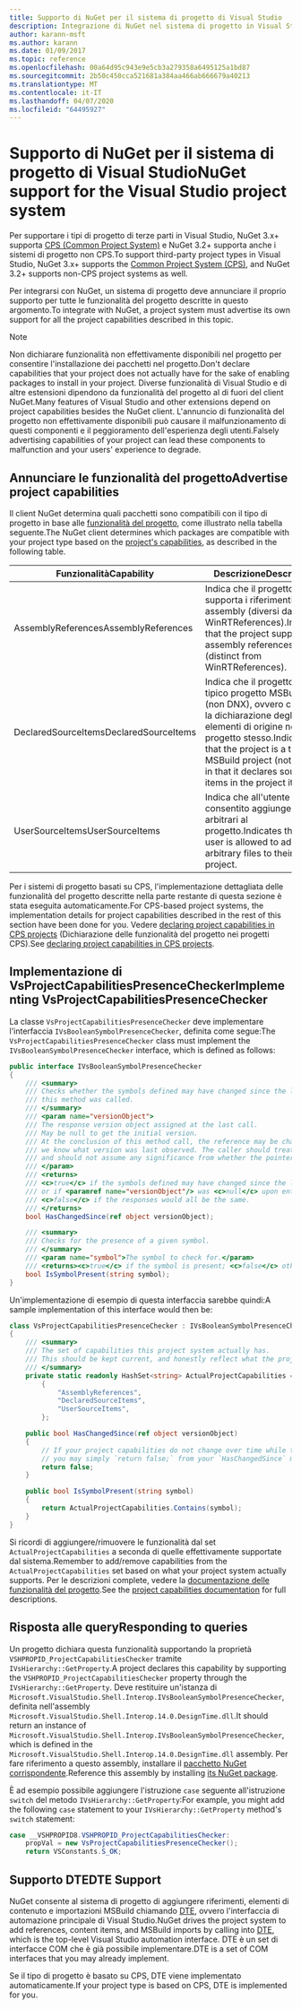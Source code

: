 ```yaml
---
title: Supporto di NuGet per il sistema di progetto di Visual Studio
description: Integrazione di NuGet nel sistema di progetto in Visual Studio per i tipi di progetto di terze parti.
author: karann-msft
ms.author: karann
ms.date: 01/09/2017
ms.topic: reference
ms.openlocfilehash: 00a64d95c943e9e5cb3a279358a6495125a1bd87
ms.sourcegitcommit: 2b50c450cca521681a384aa466ab666679a40213
ms.translationtype: MT
ms.contentlocale: it-IT
ms.lasthandoff: 04/07/2020
ms.locfileid: "64495927"
---
```

# <a name="nuget-support-for-the-visual-studio-project-system"></a><span data-ttu-id="44f6b-103">Supporto di NuGet per il sistema di progetto di Visual Studio</span><span class="sxs-lookup"><span data-stu-id="44f6b-103">NuGet support for the Visual Studio project system</span></span>

<span data-ttu-id="44f6b-104">Per supportare i tipi di progetto di terze parti in Visual Studio, NuGet 3.x+ supporta [CPS (Common Project System)](https://github.com/Microsoft/VSProjectSystem/blob/master/doc/overview/intro.md) e NuGet 3.2+ supporta anche i sistemi di progetto non CPS.</span><span class="sxs-lookup"><span data-stu-id="44f6b-104">To support third-party project types in Visual Studio, NuGet 3.x+ supports the [Common Project System (CPS)](https://github.com/Microsoft/VSProjectSystem/blob/master/doc/overview/intro.md), and NuGet 3.2+ supports non-CPS project systems as well.</span></span>

<span data-ttu-id="44f6b-105">Per integrarsi con NuGet, un sistema di progetto deve annunciare il proprio supporto per tutte le funzionalità del progetto descritte in questo argomento.</span><span class="sxs-lookup"><span data-stu-id="44f6b-105">To integrate with NuGet, a project system must advertise its own support for all the project capabilities described in this topic.</span></span>

> [!Note]
> <span data-ttu-id="44f6b-106">Non dichiarare funzionalità non effettivamente disponibili nel progetto per consentire l'installazione dei pacchetti nel progetto.</span><span class="sxs-lookup"><span data-stu-id="44f6b-106">Don't declare capabilities that your project does not actually have for the sake of enabling packages to install in your project.</span></span> <span data-ttu-id="44f6b-107">Diverse funzionalità di Visual Studio e di altre estensioni dipendono da funzionalità del progetto al di fuori del client NuGet.</span><span class="sxs-lookup"><span data-stu-id="44f6b-107">Many features of Visual Studio and other extensions depend on project capabilities besides the NuGet client.</span></span> <span data-ttu-id="44f6b-108">L'annuncio di funzionalità del progetto non effettivamente disponibili può causare il malfunzionamento di questi componenti e il peggioramento dell'esperienza degli utenti.</span><span class="sxs-lookup"><span data-stu-id="44f6b-108">Falsely advertising capabilities of your project can lead these components to malfunction and your users' experience to degrade.</span></span>

## <a name="advertise-project-capabilities"></a><span data-ttu-id="44f6b-109">Annunciare le funzionalità del progetto</span><span class="sxs-lookup"><span data-stu-id="44f6b-109">Advertise project capabilities</span></span>

<span data-ttu-id="44f6b-110">Il client NuGet determina quali pacchetti sono compatibili con il tipo di progetto in base alle [funzionalità del progetto](https://github.com/Microsoft/VSProjectSystem/blob/master/doc/overview/about_project_capabilities.md), come illustrato nella tabella seguente.</span><span class="sxs-lookup"><span data-stu-id="44f6b-110">The NuGet client determines which packages are compatible with your project type based on the [project's capabilities](https://github.com/Microsoft/VSProjectSystem/blob/master/doc/overview/about_project_capabilities.md), as described in the following table.</span></span>

| <span data-ttu-id="44f6b-111">Funzionalità</span><span class="sxs-lookup"><span data-stu-id="44f6b-111">Capability</span></span> | <span data-ttu-id="44f6b-112">Descrizione</span><span class="sxs-lookup"><span data-stu-id="44f6b-112">Description</span></span> |
| --- | --- |
| <span data-ttu-id="44f6b-113">AssemblyReferences</span><span class="sxs-lookup"><span data-stu-id="44f6b-113">AssemblyReferences</span></span> | <span data-ttu-id="44f6b-114">Indica che il progetto supporta i riferimenti ad assembly (diversi da WinRTReferences).</span><span class="sxs-lookup"><span data-stu-id="44f6b-114">Indicates that the project supports assembly references (distinct from WinRTReferences).</span></span> |
| <span data-ttu-id="44f6b-115">DeclaredSourceItems</span><span class="sxs-lookup"><span data-stu-id="44f6b-115">DeclaredSourceItems</span></span> | <span data-ttu-id="44f6b-116">Indica che il progetto è un tipico progetto MSBuild (non DNX), ovvero contiene la dichiarazione degli elementi di origine nel progetto stesso.</span><span class="sxs-lookup"><span data-stu-id="44f6b-116">Indicates that the project is a typical MSBuild project (not DNX) in that it declares source items in the project itself.</span></span> |
| <span data-ttu-id="44f6b-117">UserSourceItems</span><span class="sxs-lookup"><span data-stu-id="44f6b-117">UserSourceItems</span></span>|<span data-ttu-id="44f6b-118">Indica che all'utente è consentito aggiungere file arbitrari al progetto.</span><span class="sxs-lookup"><span data-stu-id="44f6b-118">Indicates that the user is allowed to add arbitrary files to their project.</span></span> |

<span data-ttu-id="44f6b-119">Per i sistemi di progetto basati su CPS, l'implementazione dettagliata delle funzionalità del progetto descritte nella parte restante di questa sezione è stata eseguita automaticamente.</span><span class="sxs-lookup"><span data-stu-id="44f6b-119">For CPS-based project systems, the implementation details for project capabilities described in the rest of this section have been done for you.</span></span> <span data-ttu-id="44f6b-120">Vedere [declaring project capabilities in CPS projects](https://github.com/Microsoft/VSProjectSystem/blob/master/doc/overview/about_project_capabilities.md#how-to-declare-project-capabilities-in-your-project) (Dichiarazione delle funzionalità del progetto nei progetti CPS).</span><span class="sxs-lookup"><span data-stu-id="44f6b-120">See [declaring project capabilities in CPS projects](https://github.com/Microsoft/VSProjectSystem/blob/master/doc/overview/about_project_capabilities.md#how-to-declare-project-capabilities-in-your-project).</span></span>

## <a name="implementing-vsprojectcapabilitiespresencechecker"></a><span data-ttu-id="44f6b-121">Implementazione di VsProjectCapabilitiesPresenceChecker</span><span class="sxs-lookup"><span data-stu-id="44f6b-121">Implementing VsProjectCapabilitiesPresenceChecker</span></span>

<span data-ttu-id="44f6b-122">La classe `VsProjectCapabilitiesPresenceChecker` deve implementare l'interfaccia `IVsBooleanSymbolPresenceChecker`, definita come segue:</span><span class="sxs-lookup"><span data-stu-id="44f6b-122">The `VsProjectCapabilitiesPresenceChecker` class must implement the `IVsBooleanSymbolPresenceChecker` interface, which is defined as follows:</span></span>

```cs
public interface IVsBooleanSymbolPresenceChecker
{
    /// <summary>
    /// Checks whether the symbols defined may have changed since the last time
    /// this method was called.
    /// </summary>
    /// <param name="versionObject">
    /// The response version object assigned at the last call.
    /// May be null to get the initial version.
    /// At the conclusion of this method call, the reference may be changed so that on a subsequent call
    /// we know what version was last observed. The caller should treat this value as an opaque object,
    /// and should not assume any significance from whether the pointer changed or not.
    /// </param>
    /// <returns>
    /// <c>true</c> if the symbols defined may have changed since the last call to this method
    /// or if <paramref name="versionObject"/> was <c>null</c> upon entering this method.
    /// <c>false</c> if the responses would all be the same.
    /// </returns>
    bool HasChangedSince(ref object versionObject);

    /// <summary>
    /// Checks for the presence of a given symbol.
    /// </summary>
    /// <param name="symbol">The symbol to check for.</param>
    /// <returns><c>true</c> if the symbol is present; <c>false</c> otherwise.</returns>
    bool IsSymbolPresent(string symbol);
}
```

<span data-ttu-id="44f6b-123">Un'implementazione di esempio di questa interfaccia sarebbe quindi:</span><span class="sxs-lookup"><span data-stu-id="44f6b-123">A sample implementation of this interface would then be:</span></span>

```cs
class VsProjectCapabilitiesPresenceChecker : IVsBooleanSymbolPresenceChecker
{
    /// <summary>
    /// The set of capabilities this project system actually has.
    /// This should be kept current, and honestly reflect what the project can do.
    /// </summary>
    private static readonly HashSet<string> ActualProjectCapabilities = new HashSet<string>(StringComparer.OrdinalIgnoreCase)
        {
            "AssemblyReferences",
            "DeclaredSourceItems",
            "UserSourceItems",
        };

    public bool HasChangedSince(ref object versionObject)
    {
        // If your project capabilities do not change over time while the project is open,
        // you may simply `return false;` from your `HasChangedSince` method.
        return false;
    }

    public bool IsSymbolPresent(string symbol)
    {
        return ActualProjectCapabilities.Contains(symbol);
    }
}
```

<span data-ttu-id="44f6b-124">Si ricordi di aggiungere/rimuovere le funzionalità dal set `ActualProjectCapabilities` a seconda di quelle effettivamente supportate dal sistema.</span><span class="sxs-lookup"><span data-stu-id="44f6b-124">Remember to add/remove capabilities from the `ActualProjectCapabilities` set based on what your project system actually supports.</span></span> <span data-ttu-id="44f6b-125">Per le descrizioni complete, vedere la [documentazione delle funzionalità del progetto](https://github.com/Microsoft/VSProjectSystem/blob/master/doc/overview/project_capabilities.md).</span><span class="sxs-lookup"><span data-stu-id="44f6b-125">See the [project capabilities documentation](https://github.com/Microsoft/VSProjectSystem/blob/master/doc/overview/project_capabilities.md) for full descriptions.</span></span>

## <a name="responding-to-queries"></a><span data-ttu-id="44f6b-126">Risposta alle query</span><span class="sxs-lookup"><span data-stu-id="44f6b-126">Responding to queries</span></span>

<span data-ttu-id="44f6b-127">Un progetto dichiara questa funzionalità supportando la proprietà `VSHPROPID_ProjectCapabilitiesChecker` tramite `IVsHierarchy::GetProperty`.</span><span class="sxs-lookup"><span data-stu-id="44f6b-127">A project declares this capability by supporting the  `VSHPROPID_ProjectCapabilitiesChecker` property through the `IVsHierarchy::GetProperty`.</span></span> <span data-ttu-id="44f6b-128">Deve restituire un'istanza di `Microsoft.VisualStudio.Shell.Interop.IVsBooleanSymbolPresenceChecker`, definita nell'assembly `Microsoft.VisualStudio.Shell.Interop.14.0.DesignTime.dll`.</span><span class="sxs-lookup"><span data-stu-id="44f6b-128">It should return an instance of `Microsoft.VisualStudio.Shell.Interop.IVsBooleanSymbolPresenceChecker`, which is defined in the `Microsoft.VisualStudio.Shell.Interop.14.0.DesignTime.dll` assembly.</span></span> <span data-ttu-id="44f6b-129">Per fare riferimento a questo assembly, installare il [pacchetto NuGet corrispondente](https://www.nuget.org/packages/Microsoft.VisualStudio.Shell.Interop.14.0.DesignTime).</span><span class="sxs-lookup"><span data-stu-id="44f6b-129">Reference this assembly by installing [its NuGet package](https://www.nuget.org/packages/Microsoft.VisualStudio.Shell.Interop.14.0.DesignTime).</span></span>

<span data-ttu-id="44f6b-130">È ad esempio possibile aggiungere l'istruzione `case` seguente all'istruzione `switch` del metodo `IVsHierarchy::GetProperty`:</span><span class="sxs-lookup"><span data-stu-id="44f6b-130">For example, you might add the following `case` statement to your `IVsHierarchy::GetProperty` method's `switch` statement:</span></span>

```cs
case __VSHPROPID8.VSHPROPID_ProjectCapabilitiesChecker:
    propVal = new VsProjectCapabilitiesPresenceChecker();
    return VSConstants.S_OK;
```

## <a name="dte-support"></a><span data-ttu-id="44f6b-131">Supporto DTE</span><span class="sxs-lookup"><span data-stu-id="44f6b-131">DTE Support</span></span>

<span data-ttu-id="44f6b-132">NuGet consente al sistema di progetto di aggiungere riferimenti, elementi di contenuto e importazioni MSBuild chiamando [DTE](/dotnet/api/envdte.dte?view=visualstudiosdk-2017), ovvero l'interfaccia di automazione principale di Visual Studio.</span><span class="sxs-lookup"><span data-stu-id="44f6b-132">NuGet drives the project system to add references, content items, and MSBuild imports by calling into [DTE](/dotnet/api/envdte.dte?view=visualstudiosdk-2017), which is the top-level Visual Studio automation interface.</span></span> <span data-ttu-id="44f6b-133">DTE è un set di interfacce COM che è già possibile implementare.</span><span class="sxs-lookup"><span data-stu-id="44f6b-133">DTE is a set of COM interfaces that you may already implement.</span></span>

<span data-ttu-id="44f6b-134">Se il tipo di progetto è basato su CPS, DTE viene implementato automaticamente.</span><span class="sxs-lookup"><span data-stu-id="44f6b-134">If your project type is based on CPS, DTE is implemented for you.</span></span>
